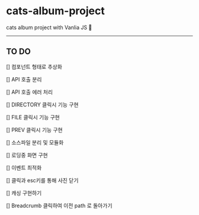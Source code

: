 # cats-album-project
cats album project with Vanlia JS 🍦

---

## TO DO

[] 컴포넌트 형태로 추상화

[] API 호출 분리

[] API 호출 에러 처리

[] DIRECTORY 클릭시 기능 구현

[] FILE 클릭시 기능 구현

[] PREV 클릭시 기능 구현

[] 소스파일 분리 및 모듈화

[] 로딩중 화면 구현

[] 이벤트 최적화

[] 클릭과 esc키를 통해 사진 닫기

[] 캐싱 구현하기

[] Breadcrumb 클릭하여 이전 path 로 돌아가기
